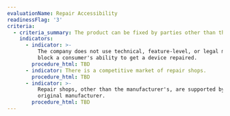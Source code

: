 ```yaml
---
evaluationName: Repair Accessibility
readinessFlag: '3'
criteria:
  - criteria_summary: The product can be fixed by parties other than the manufacturer.
    indicators:
      - indicator: >-
          The company does not use technical, feature-level, or legal means to
          block a consumer's ability to get a device repaired.
        procedure_html: TBD
      - indicator: There is a competitive market of repair shops.
        procedure_html: TBD
      - indicator: >-
          Repair shops, other than the manufacturer's, are supported by the
          original manufacturer.
        procedure_html: TBD
---
```


